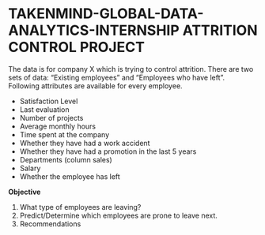 # TAKENMIND-GLOBAL-DATA-ANALYTICS-INTERNSHIP ATTRITION CONTROL PROJECT
The data is for company X which is trying to control attrition. There are two sets of data: “Existing employees” and “Employees who have left”. Following attributes are available for every employee.
* Satisfaction Level
* Last evaluation
* Number of projects
* Average monthly hours
* Time spent at the company
* Whether they have had a work accident
* Whether they have had a promotion in the last 5 years
* Departments (column sales)
* Salary
* Whether the employee has left
 
**Objective**
1. What type of employees are leaving?
2. Predict/Determine which employees are prone to leave next. 
3. Recommendations
